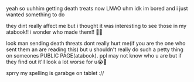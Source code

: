 yeah so uuhhim getting death treats now LMAO uhm idk im bored and i just wanted something to do

they dint really affect me but i thought it was interesting to see those in my atabook!! i wonder who made them!! 🤩🤩

look man sending death threats dont really hurt me(if you are the one who sent them an are reading this) but u shouldn't really do such a petty thing on someones PUBLIC PAGE(atabook). ppl may not know who u are but if they find out it'll look a lot worse for u😭🙏

sprry my spelling is garabge on tablet ://
